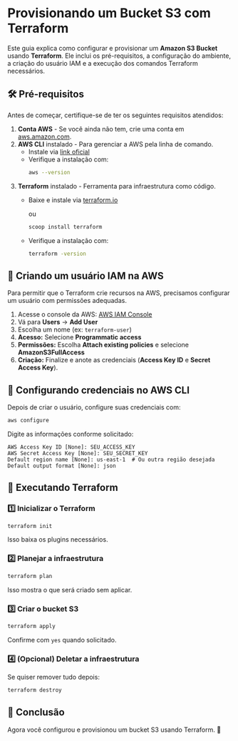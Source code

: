 # Provisionando um Bucket S3 com Terraform

Este guia explica como configurar e provisionar um **Amazon S3 Bucket** usando **Terraform**. Ele inclui os pré-requisitos, a configuração do ambiente, a criação do usuário IAM e a execução dos comandos Terraform necessários.

## 🛠️ Pré-requisitos

Antes de começar, certifique-se de ter os seguintes requisitos atendidos:

1. **Conta AWS** - Se você ainda não tem, crie uma conta em [aws.amazon.com](https://aws.amazon.com/).
2. **AWS CLI** instalado - Para gerenciar a AWS pela linha de comando.
   - Instale via [link oficial](https://docs.aws.amazon.com/cli/latest/userguide/install-cliv2.html)
   - Verifique a instalação com:
     ```sh
     aws --version
     ```
3. **Terraform** instalado - Ferramenta para infraestrutura como código.
   - Baixe e instale via [terraform.io](https://developer.hashicorp.com/terraform/downloads)
     
       ou
     
     ```bash
     scoop install terraform
     ```
     
   - Verifique a instalação com:
     ```sh
     terraform -version
     ```

## 🔑 Criando um usuário IAM na AWS

Para permitir que o Terraform crie recursos na AWS, precisamos configurar um usuário com permissões adequadas.

1. Acesse o console da AWS: [AWS IAM Console](https://console.aws.amazon.com/iam/)
2. Vá para **Users** → **Add User**
3. Escolha um nome (ex: `terraform-user`)
4. **Acesso:** Selecione **Programmatic access**
5. **Permissões:** Escolha **Attach existing policies** e selecione **AmazonS3FullAccess**
6. **Criação:** Finalize e anote as credenciais (**Access Key ID** e **Secret Access Key**).

## 📌 Configurando credenciais no AWS CLI

Depois de criar o usuário, configure suas credenciais com:

```sh
aws configure
```

Digite as informações conforme solicitado:
```
AWS Access Key ID [None]: SEU_ACCESS_KEY
AWS Secret Access Key [None]: SEU_SECRET_KEY
Default region name [None]: us-east-1  # Ou outra região desejada
Default output format [None]: json
```

## 🚀 Executando Terraform

### 1️⃣ Inicializar o Terraform
```sh
terraform init
```
Isso baixa os plugins necessários.

### 2️⃣ Planejar a infraestrutura
```sh
terraform plan
```
Isso mostra o que será criado sem aplicar.

### 3️⃣ Criar o bucket S3
```sh
terraform apply
```
Confirme com `yes` quando solicitado.

### 4️⃣ (Opcional) Deletar a infraestrutura
Se quiser remover tudo depois:
```sh
terraform destroy
```

## 🎯 Conclusão
Agora você configurou e provisionou um bucket S3 usando Terraform. 🚀

